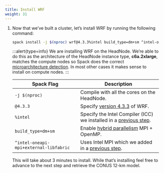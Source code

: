 ```yaml
---
title: Install WRF
weight: 31
--- 
```


1. Now that we’ve built a cluster, let’s install WRF by running the following command:

    ```bash
    spack install -j $(nproc) wrf@4.3.3%intel build_type=dm+sm ^intel-oneapi-mpi+external-libfabric
    ```

    :::alert{type=info}
    We are installing WRF on the HeadNode. We’re able to do this as the architecture of the HeadNode instance type, **c6a.2xlarge**, matches the compute nodes so Spack does the correct [microarchitecture detection](https://spack.readthedocs.io/en/latest/basic_usage.html#support-for-specific-microarchitectures). In most other cases it makes sense to install on compute nodes.
    :::

    | Spack Flag                             | Description |
    | -------------------------------------- | ----------- |
    | `-j $(nproc)`                          | Compile with all the cores on the HeadNode. |
    | `@4.3.3`                               | Specify [version 4.3.3](https://github.com/wrf-model/WRF/releases/tag/v4.3.3) of WRF. |
    | `%intel`                               | Specify the Intel Compiler (ICC) we installed in a [previous step](/content/1-create-cluster/e-install-intel/index.en.md). |
    | `build_type=dm+sm`                     | Enable [hybrid parallelism](https://in.nau.edu/hpc/overview/using-the-cluster-advanced/parallelism/) MPI + OpenMP. |
    | `^intel-oneapi-mpi+external-libfabric` | Uses Intel MPI which we added in a [previous step](/content/1-create-cluster/e-install-intel/index.en.md). |

    This will take about 3 minutes to install. While that’s installing feel free to advance to the next step and retrieve the CONUS 12-km model.
    